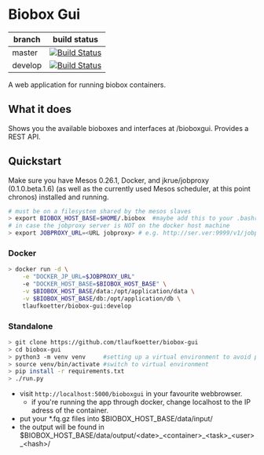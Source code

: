 # Biobox Gui

| branch  | build status |
| ------------- | ------------- |
| master  | [![Build Status](https://travis-ci.org/tlaufkoetter/biobox-gui.svg?branch=master)](https://travis-ci.org/tlaufkoetter/biobox-gui)  |
| develop  | [![Build Status](https://travis-ci.org/tlaufkoetter/biobox-gui.svg?branch=develop)](https://travis-ci.org/tlaufkoetter/biobox-gui)  |


A web application for running biobox containers.

## What it does

Shows you the available bioboxes and interfaces at /bioboxgui. Provides a REST API.

## Quickstart

Make sure you have Mesos 0.26.1, Docker, and jkrue/jobproxy (0.1.0.beta.1.6) (as well as the currently used Mesos scheduler, at this point chronos) installed and running.
```bash
# must be on a filesystem shared by the mesos slaves
> export BIOBOX_HOST_BASE=$HOME/.biobox  #maybe add this to your .bashrc, change to your liking
# in case the jobproxy server is NOT on the docker host machine
> export JOBPROXY_URL=<URL jobproxy> # e.g. http://ser.ver:9999/v1/jobproxy
```

### Docker
```bash
> docker run -d \
    -e "DOCKER_JP_URL=$JOBPROXY_URL"
    -e "DOCKER_HOST_BASE=$BIOBOX_HOST_BASE" \
    -v $BIOBOX_HOST_BASE/data:/opt/application/data \
    -v $BIOBOX_HOST_BASE/db:/opt/application/db \
    tlaufkoetter/biobox-gui:develop
```

### Standalone
```bash
> git clone https://github.com/tlaufkoetter/biobox-gui
> cd biobox-gui
> python3 -m venv venv     #setting up a virtual environment to avoid possible conflicts.
> source venv/bin/activate #switch to virtual environment
> pip install -r requirements.txt
> ./run.py
```

* visit ``http://localhost:5000/bioboxgui`` in your favourite webbrowser.
    * if you're running the app through docker, change localhost to the IP adress of the container.
* put your *.fq.gz files into $BIOBOX_HOST_BASE/data/input/
* the output will be found in $BIOBOX_HOST_BASE/data/output/\<date\>\_\<container\>\_\<task\>\_\<user\>\_\<hash\>/
